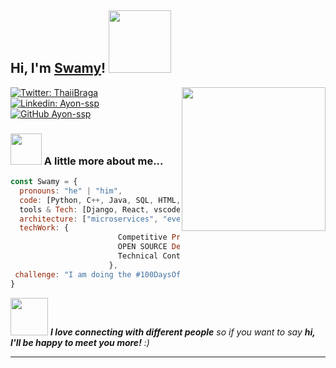 <h2> Hi, I'm <a href='https://www.linkedin.com/in/yarramsetti-swamy/' target="_blank">Swamy</a>! <img src="https://octodex.github.com/images/skatetocat.png" width="100"></h2>
<!-- <img align='right' src="https://octodex.github.com/images/baracktocat.jpg" width="230"> -->
<!-- <img align='right' src="https://octodex.github.com/images/Fintechtocat.png" width="230"> -->
<!-- <img align='right' src="https://octodex.github.com/images/topguntocat.png" width="230"> -->
<!-- <img align='right' src="https://octodex.github.com/images/welcometocat.png" width="230"> -->
<img align='right' src="https://octodex.github.com/images/jetpacktocat.png" width="230">

[![Twitter: ThaiiBraga](https://img.shields.io/twitter/follow/Swamyyarramsetti?style=social)](https://twitter.com/Swamyyarramsetti)
[![Linkedin: Ayon-ssp](https://img.shields.io/badge/-yarramsetti-blue?style=flat-square&logo=Linkedin&logoColor=white&link=https://www.linkedin.com/in/yarramsetti-swamy/)](https://www.linkedin.com/in/ayon-ssp/)
[![GitHub Ayon-ssp](https://img.shields.io/github/followers/Ayon-ssp?label=follow&style=social)](https://github.com/Thaiane)


### <img src="https://media.giphy.com/media/VgCDAzcKvsR6OM0uWg/giphy.gif" width="50"> A little more about me...

```javascript
const Swamy = {
  pronouns: "he" | "him",
  code: [Python, C++, Java, SQL, HTML, CSS, PHP],
  tools & Tech: [Django, React, vscode, Node, PostgreSQL, Docker, Linux, Git],
  architecture: ["microservices", "event-driven", "design system pattern"],
  techWork: {
                        Competitive Programming: "Solving Problems",
                        OPEN SOURCE Dev : "Parul University",
                        Technical Content Writer: "GeeksForGeeks"
                      },
 challenge: "I am doing the #100DaysOfCode challenge focused on Django, Django REST api, React and DSA"
}
```

<img src="https://media.giphy.com/media/LnQjpWaON8nhr21vNW/giphy.gif" width="60"> <em><b>I love connecting with different people</b> so if you want to say <b>hi, I'll be happy to meet you more!</b> :)</em>

---
